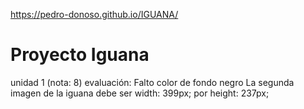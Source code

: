 https://pedro-donoso.github.io/IGUANA/

# Proyecto Iguana
 unidad 1 (nota: 8)
evaluación: Falto color de fondo negro
La segunda imagen de la iguana debe ser width: 399px; por height: 237px;
